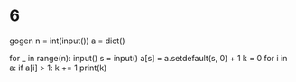 # 6
gogen
n = int(input())
a = dict()
 
for _ in range(n):
    input()
    s = input()
    a[s] = a.setdefault(s, 0) + 1
k = 0
for i in a:
    if a[i] > 1:
        k += 1
print(k)
